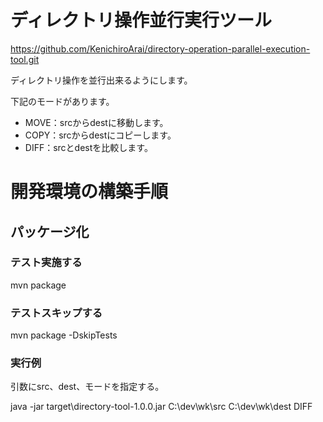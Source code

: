 # ディレクトリ操作並行実行ツール

https://github.com/KenichiroArai/directory-operation-parallel-execution-tool.git

ディレクトリ操作を並行出来るようにします。

下記のモードがあります。

* MOVE：srcからdestに移動します。
* COPY：srcからdestにコピーします。
* DIFF：srcとdestを比較します。

# 開発環境の構築手順

## パッケージ化

### テスト実施する

mvn package

### テストスキップする
mvn package -DskipTests

### 実行例

引数にsrc、dest、モードを指定する。

java -jar target\directory-tool-1.0.0.jar C:\dev\wk\src C:\dev\wk\dest DIFF
